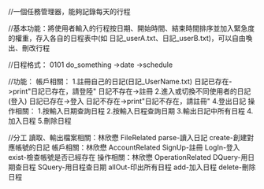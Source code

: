 //一個任務管理器，能夠記錄每天的行程

//基本功能：將使用者輸入的行程按日期、開始時間、結束時間排序並加入緊急度的權重，存入各自的日程表中(如 日記_userA.txt、日記_userB.txt)，可以自由喚出、刪改行程

//日程格式：
0101    do_something
->date  ->schedule

//功能：
    帳戶相關：
        1.註冊自己的日記(日記_UserName.txt)
            日記已存在->print"日記已存在，請登陸"
            日記不存在->註冊
        2.進入或切換不同使用者的日記(登入)
            日記已存在->登入
            日記不存在->print"日記不存在，請註冊"
        4.登出日記
    操作相關：
        1.按輸入日期查詢日程
        2.按輸入日程查詢日期
        3.輸出日記中所有日程
        4.加入日程
        5.刪除日程

//分工
    讀取、輸出檔案相關：林欣懋
    FileRelated
        parse-讀入日記
        create-創建對應帳號的日記
    帳戶相關：林欣懋
    AccountRelated
        SignUp-註冊
        LogIn-登入
        exist-檢查帳號是否已經存在
    操作相關：林欣懋
    OperationRelated
        DQuery-用日期查日程
        SQuery-用日程查日期
        allOut-印出所有日程
        add-加入日程
        delete-刪除日程
